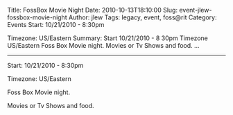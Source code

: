Title: FossBox Movie Night
Date: 2010-10-13T18:10:00
Slug: event-jlew-fossbox-movie-night
Author: jlew
Tags: legacy, event, foss@rit
Category: Events
Start: 10/21/2010 - 8:30pm

Timezone: US/Eastern
Summary: Start  10/21/2010 - 8 30pm  Timezone  US/Eastern  Foss Box Movie night.  Movies or Tv Shows and food.   ... 

---
Start: 10/21/2010 - 8:30pm

Timezone: US/Eastern

Foss Box Movie night.

Movies or Tv Shows and food.

